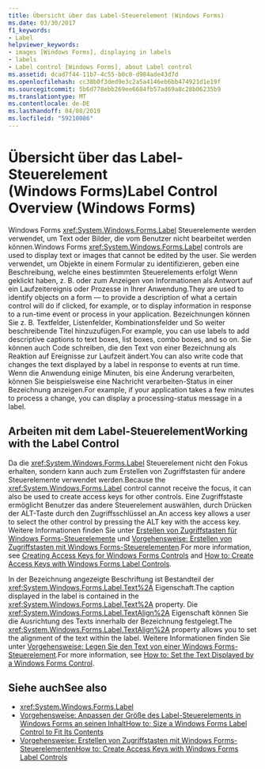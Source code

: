 ```yaml
---
title: Übersicht über das Label-Steuerelement (Windows Forms)
ms.date: 03/30/2017
f1_keywords:
- Label
helpviewer_keywords:
- images [Windows Forms], displaying in labels
- labels
- Label control [Windows Forms], about Label control
ms.assetid: dcad7f44-11b7-4c55-b0c0-d984ade43d7d
ms.openlocfilehash: cc38b0f3ded9e3c2a5a4146eb6bb474921d1e19f
ms.sourcegitcommit: 5b6d778ebb269ee6684fb57ad69a8c28b06235b9
ms.translationtype: MT
ms.contentlocale: de-DE
ms.lasthandoff: 04/08/2019
ms.locfileid: "59210086"
---
```

# <a name="label-control-overview-windows-forms"></a><span data-ttu-id="b4821-102">Übersicht über das Label-Steuerelement (Windows Forms)</span><span class="sxs-lookup"><span data-stu-id="b4821-102">Label Control Overview (Windows Forms)</span></span>
<span data-ttu-id="b4821-103">Windows Forms <xref:System.Windows.Forms.Label> Steuerelemente werden verwendet, um Text oder Bilder, die vom Benutzer nicht bearbeitet werden können.</span><span class="sxs-lookup"><span data-stu-id="b4821-103">Windows Forms <xref:System.Windows.Forms.Label> controls are used to display text or images that cannot be edited by the user.</span></span> <span data-ttu-id="b4821-104">Sie werden verwendet, um Objekte in einem Formular zu identifizieren, geben eine Beschreibung, welche eines bestimmten Steuerelements erfolgt Wenn geklickt haben, z. B. oder zum Anzeigen von Informationen als Antwort auf ein Laufzeitereignis oder Prozesse in Ihrer Anwendung.</span><span class="sxs-lookup"><span data-stu-id="b4821-104">They are used to identify objects on a form — to provide a description of what a certain control will do if clicked, for example, or to display information in response to a run-time event or process in your application.</span></span> <span data-ttu-id="b4821-105">Bezeichnungen können Sie z. B. Textfelder, Listenfelder, Kombinationsfelder und So weiter beschreibende Titel hinzuzufügen.</span><span class="sxs-lookup"><span data-stu-id="b4821-105">For example, you can use labels to add descriptive captions to text boxes, list boxes, combo boxes, and so on.</span></span> <span data-ttu-id="b4821-106">Sie können auch Code schreiben, die den Text von einer Bezeichnung als Reaktion auf Ereignisse zur Laufzeit ändert.</span><span class="sxs-lookup"><span data-stu-id="b4821-106">You can also write code that changes the text displayed by a label in response to events at run time.</span></span> <span data-ttu-id="b4821-107">Wenn die Anwendung einige Minuten, bis eine Änderung verarbeiten, können Sie beispielsweise eine Nachricht verarbeiten-Status in einer Bezeichnung anzeigen.</span><span class="sxs-lookup"><span data-stu-id="b4821-107">For example, if your application takes a few minutes to process a change, you can display a processing-status message in a label.</span></span>  
  
## <a name="working-with-the-label-control"></a><span data-ttu-id="b4821-108">Arbeiten mit dem Label-Steuerelement</span><span class="sxs-lookup"><span data-stu-id="b4821-108">Working with the Label Control</span></span>  
 <span data-ttu-id="b4821-109">Da die <xref:System.Windows.Forms.Label> Steuerelement nicht den Fokus erhalten, sondern kann auch zum Erstellen von Zugriffstasten für andere Steuerelemente verwendet werden.</span><span class="sxs-lookup"><span data-stu-id="b4821-109">Because the <xref:System.Windows.Forms.Label> control cannot receive the focus, it can also be used to create access keys for other controls.</span></span> <span data-ttu-id="b4821-110">Eine Zugriffstaste ermöglicht Benutzer das andere Steuerelement auswählen, durch Drücken der ALT-Taste durch den Zugriffsschlüssel an.</span><span class="sxs-lookup"><span data-stu-id="b4821-110">An access key allows a user to select the other control by pressing the ALT key with the access key.</span></span> <span data-ttu-id="b4821-111">Weitere Informationen finden Sie unter [Erstellen von Zugriffstasten für Windows Forms-Steuerelemente](how-to-create-access-keys-for-windows-forms-controls.md) und [Vorgehensweise: Erstellen von Zugriffstasten mit Windows Forms-Steuerelementen](how-to-create-access-keys-with-windows-forms-label-controls.md).</span><span class="sxs-lookup"><span data-stu-id="b4821-111">For more information, see [Creating Access Keys for Windows Forms Controls](how-to-create-access-keys-for-windows-forms-controls.md) and [How to: Create Access Keys with Windows Forms Label Controls](how-to-create-access-keys-with-windows-forms-label-controls.md).</span></span>  
  
 <span data-ttu-id="b4821-112">In der Bezeichnung angezeigte Beschriftung ist Bestandteil der <xref:System.Windows.Forms.Label.Text%2A> Eigenschaft.</span><span class="sxs-lookup"><span data-stu-id="b4821-112">The caption displayed in the label is contained in the <xref:System.Windows.Forms.Label.Text%2A> property.</span></span> <span data-ttu-id="b4821-113">Die <xref:System.Windows.Forms.Label.TextAlign%2A> Eigenschaft können Sie die Ausrichtung des Texts innerhalb der Bezeichnung festgelegt.</span><span class="sxs-lookup"><span data-stu-id="b4821-113">The <xref:System.Windows.Forms.Label.TextAlign%2A> property allows you to set the alignment of the text within the label.</span></span> <span data-ttu-id="b4821-114">Weitere Informationen finden Sie unter [Vorgehensweise: Legen Sie den Text von einer Windows Forms-Steuerelement](how-to-set-the-text-displayed-by-a-windows-forms-control.md).</span><span class="sxs-lookup"><span data-stu-id="b4821-114">For more information, see [How to: Set the Text Displayed by a Windows Forms Control](how-to-set-the-text-displayed-by-a-windows-forms-control.md).</span></span>  
  
## <a name="see-also"></a><span data-ttu-id="b4821-115">Siehe auch</span><span class="sxs-lookup"><span data-stu-id="b4821-115">See also</span></span>

- <xref:System.Windows.Forms.Label>
- [<span data-ttu-id="b4821-116">Vorgehensweise: Anpassen der Größe des Label-Steuerelements in Windows Forms an seinen Inhalt</span><span class="sxs-lookup"><span data-stu-id="b4821-116">How to: Size a Windows Forms Label Control to Fit Its Contents</span></span>](how-to-size-a-windows-forms-label-control-to-fit-its-contents.md)
- [<span data-ttu-id="b4821-117">Vorgehensweise: Erstellen von Zugriffstasten mit Windows Forms-Steuerelementen</span><span class="sxs-lookup"><span data-stu-id="b4821-117">How to: Create Access Keys with Windows Forms Label Controls</span></span>](how-to-create-access-keys-with-windows-forms-label-controls.md)

